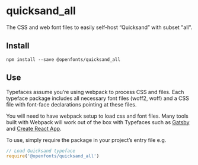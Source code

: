 
# quicksand_all

The CSS and web font files to easily self-host “Quicksand” with subset "all".

## Install

`npm install --save @openfonts/quicksand_all`

## Use

Typefaces assume you’re using webpack to process CSS and files. Each typeface
package includes all necessary font files (woff2, woff) and a CSS file with
font-face declarations pointing at these files.

You will need to have webpack setup to load css and font files. Many tools built
with Webpack will work out of the box with Typefaces such as [Gatsby](https://github.com/gatsbyjs/gatsby)
and [Create React App](https://github.com/facebookincubator/create-react-app).

To use, simply require the package in your project’s entry file e.g.

```javascript
// Load Quicksand typeface
require('@openfonts/quicksand_all')
```
